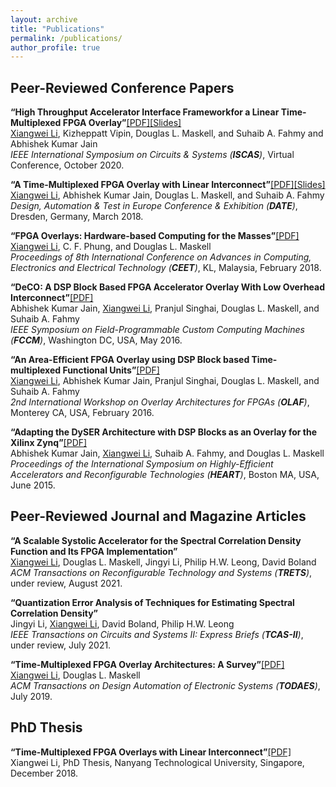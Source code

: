 ```yaml
---
layout: archive
title: "Publications"
permalink: /publications/
author_profile: true
---
```


Peer-Reviewed Conference Papers
-------------------------------

<strong>“High Throughput Accelerator Interface Frameworkfor a Linear Time-Multiplexed FPGA Overlay”</strong>[[PDF]](https://louislxw.github.io/files/ISCAS2020.pdf)[[Slides]](https://louislxw.github.io/files/ISCAS2020-slides.pdf)<br>
<u>Xiangwei Li</u>, Kizheppatt Vipin, Douglas L. Maskell, and Suhaib A. Fahmy and Abhishek Kumar Jain <br> 
<em>IEEE International Symposium on Circuits & Systems (<strong>ISCAS</strong>)</em>, Virtual Conference, October 2020.<br>

<strong>“A Time-Multiplexed FPGA Overlay with Linear Interconnect”</strong>[[PDF]](https://louislxw.github.io/files/DATE2018.pdf)[[Slides]](https://louislxw.github.io/files/DATE2018-slides.pdf)<br> 
<u>Xiangwei Li</u>, Abhishek Kumar Jain, Douglas L. Maskell, and Suhaib A. Fahmy <br> 
<em>Design, Automation & Test in Europe Conference & Exhibition (<strong>DATE</strong>)</em>, Dresden, Germany, March 2018.<br>

<strong>“FPGA Overlays: Hardware-based Computing for the Masses”</strong>[[PDF]](https://louislxw.github.io/files/CEET2018.pdf)<br> 
<u>Xiangwei Li</u>, C. F. Phung, and Douglas L. Maskell <br> 
<em>Proceedings of 8th International Conference on Advances in Computing, Electronics and Electrical Technology (<strong>CEET</strong>)</em>, KL, Malaysia, February 2018.<br>

<strong>“DeCO: A DSP Block Based FPGA Accelerator Overlay With Low Overhead Interconnect”</strong>[[PDF]](https://louislxw.github.io/files/FCCM2016.pdf)<br> 
Abhishek Kumar Jain, <u>Xiangwei Li</u>, Pranjul Singhai, Douglas L. Maskell, and Suhaib A. Fahmy <br> 
<em>IEEE Symposium on Field-Programmable Custom Computing Machines (<strong>FCCM</strong>)</em>, Washington DC, USA, May 2016. <br>

<strong>“An Area-Efficient FPGA Overlay using DSP Block based Time-multiplexed Functional Units”</strong>[[PDF]](https://arxiv.org/abs/1606.06460)<br> 
<u>Xiangwei Li</u>, Abhishek Kumar Jain, Pranjul Singhai, Douglas L. Maskell, and Suhaib A. Fahmy <br> 
<em>2nd International Workshop on Overlay Architectures for FPGAs (<strong>OLAF</strong>)</em>, Monterey CA, USA, February 2016. <br>

<strong>“Adapting the DySER Architecture with DSP Blocks as an Overlay for the Xilinx Zynq”</strong>[[PDF]](https://louislxw.github.io/files/HEART2015.pdf)<br> 
Abhishek Kumar Jain, <u>Xiangwei Li</u>, Suhaib A. Fahmy, and Douglas L. Maskell <br> 
<em>Proceedings of the International Symposium on Highly-Efficient Accelerators and Reconfigurable Technologies (<strong>HEART</strong>)</em>, Boston MA, USA, June 2015.<br>


Peer-Reviewed Journal and Magazine Articles
-------------------------------------------
<strong>“A Scalable Systolic Accelerator for the Spectral Correlation Density Function and Its FPGA Implementation”</strong><br> 
<u>Xiangwei Li</u>, Douglas L. Maskell, Jingyi Li, Philip H.W. Leong, David Boland <br> 
<em>ACM Transactions on Reconfigurable Technology and Systems (<strong>TRETS</strong>)</em>, under review, August 2021. <br>

<strong>“Quantization Error Analysis of Techniques for Estimating Spectral Correlation Density”</strong> <br>
Jingyi Li, <u>Xiangwei Li</u>, David Boland, Philip H.W. Leong <br> 
<em>IEEE Transactions on Circuits and Systems II: Express Briefs (<strong>TCAS-II</strong>)</em>, under review, July 2021. <br>

<strong>“Time-Multiplexed FPGA Overlay Architectures: A Survey”</strong>[[PDF]](https://louislxw.github.io/files/TODAES2019.pdf)<br> 
<u>Xiangwei Li</u>, Douglas L. Maskell <br> 
<em>ACM Transactions on Design Automation of Electronic Systems (<strong>TODAES</strong>)</em>, July 2019. <br>


PhD Thesis
----------

<strong>“Time-Multiplexed FPGA Overlays with Linear Interconnect”</strong>[[PDF]](https://louislxw.github.io/files/thesis_LiXiangwei.pdf)<br> 
Xiangwei Li, PhD Thesis, Nanyang Technological University, Singapore, December 2018. <br>
